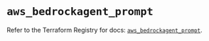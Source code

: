 # `aws_bedrockagent_prompt`

Refer to the Terraform Registry for docs: [`aws_bedrockagent_prompt`](https://registry.terraform.io/providers/hashicorp/aws/6.6.0/docs/resources/bedrockagent_prompt).

